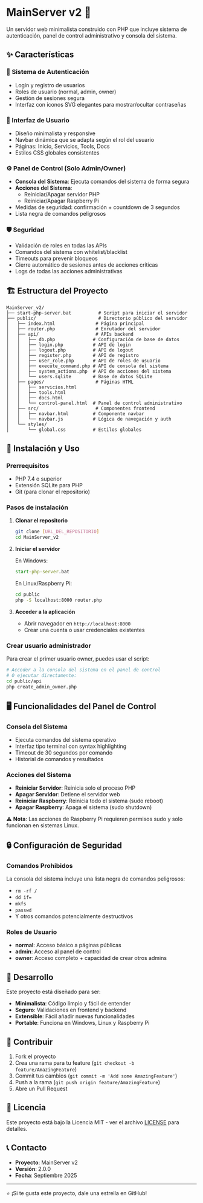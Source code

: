 # MainServer v2 🚀

Un servidor web minimalista construido con PHP que incluye sistema de autenticación, panel de control administrativo y consola del sistema.

## ✨ Características

### 🔐 Sistema de Autenticación
- Login y registro de usuarios
- Roles de usuario (normal, admin, owner)
- Gestión de sesiones segura
- Interfaz con iconos SVG elegantes para mostrar/ocultar contraseñas

### 🎨 Interfaz de Usuario
- Diseño minimalista y responsive
- Navbar dinámica que se adapta según el rol del usuario
- Páginas: Inicio, Servicios, Tools, Docs
- Estilos CSS globales consistentes

### ⚙️ Panel de Control (Solo Admin/Owner)
- **Consola del Sistema**: Ejecuta comandos del sistema de forma segura
- **Acciones del Sistema**: 
  - Reiniciar/Apagar servidor PHP
  - Reiniciar/Apagar Raspberry Pi
- Medidas de seguridad: confirmación + countdown de 3 segundos
- Lista negra de comandos peligrosos

### 🛡️ Seguridad
- Validación de roles en todas las APIs
- Comandos del sistema con whitelist/blacklist
- Timeouts para prevenir bloqueos
- Cierre automático de sesiones antes de acciones críticas
- Logs de todas las acciones administrativas

## 🏗️ Estructura del Proyecto

```
MainServer_v2/
├── start-php-server.bat          # Script para iniciar el servidor
├── public/                       # Directorio público del servidor
│   ├── index.html               # Página principal
│   ├── router.php               # Enrutador del servidor
│   ├── api/                     # APIs backend
│   │   ├── db.php              # Configuración de base de datos
│   │   ├── login.php           # API de login
│   │   ├── logout.php          # API de logout
│   │   ├── register.php        # API de registro
│   │   ├── user_role.php       # API de roles de usuario
│   │   ├── execute_command.php # API de consola del sistema
│   │   ├── system_actions.php  # API de acciones del sistema
│   │   └── users.sqlite        # Base de datos SQLite
│   ├── pages/                   # Páginas HTML
│   │   ├── servicios.html
│   │   ├── tools.html
│   │   ├── docs.html
│   │   └── control-panel.html  # Panel de control administrativo
│   ├── src/                     # Componentes frontend
│   │   ├── navbar.html         # Componente navbar
│   │   └── navbar.js           # Lógica de navegación y auth
│   └── styles/
│       └── global.css          # Estilos globales
```

## 🚀 Instalación y Uso

### Prerrequisitos
- PHP 7.4 o superior
- Extensión SQLite para PHP
- Git (para clonar el repositorio)

### Pasos de instalación

1. **Clonar el repositorio**
   ```bash
   git clone [URL_DEL_REPOSITORIO]
   cd MainServer_v2
   ```

2. **Iniciar el servidor**
   
   En Windows:
   ```cmd
   start-php-server.bat
   ```
   
   En Linux/Raspberry Pi:
   ```bash
   cd public
   php -S localhost:8000 router.php
   ```

3. **Acceder a la aplicación**
   - Abrir navegador en `http://localhost:8000`
   - Crear una cuenta o usar credenciales existentes

### Crear usuario administrador

Para crear el primer usuario owner, puedes usar el script:
```bash
# Acceder a la consola del sistema en el panel de control
# O ejecutar directamente:
cd public/api
php create_admin_owner.php
```

## 🖥️ Funcionalidades del Panel de Control

### Consola del Sistema
- Ejecuta comandos del sistema operativo
- Interfaz tipo terminal con syntax highlighting
- Timeout de 30 segundos por comando
- Historial de comandos y resultados

### Acciones del Sistema
- **Reiniciar Servidor**: Reinicia solo el proceso PHP
- **Apagar Servidor**: Detiene el servidor web
- **Reiniciar Raspberry**: Reinicia todo el sistema (sudo reboot)
- **Apagar Raspberry**: Apaga el sistema (sudo shutdown)

⚠️ **Nota**: Las acciones de Raspberry Pi requieren permisos sudo y solo funcionan en sistemas Linux.

## 🔒 Configuración de Seguridad

### Comandos Prohibidos
La consola del sistema incluye una lista negra de comandos peligrosos:
- `rm -rf /`
- `dd if=`
- `mkfs`
- `passwd`
- Y otros comandos potencialmente destructivos

### Roles de Usuario
- **normal**: Acceso básico a páginas públicas
- **admin**: Acceso al panel de control
- **owner**: Acceso completo + capacidad de crear otros admins

## 📝 Desarrollo

Este proyecto está diseñado para ser:
- **Minimalista**: Código limpio y fácil de entender
- **Seguro**: Validaciones en frontend y backend
- **Extensible**: Fácil añadir nuevas funcionalidades
- **Portable**: Funciona en Windows, Linux y Raspberry Pi

## 🤝 Contribuir

1. Fork el proyecto
2. Crea una rama para tu feature (`git checkout -b feature/AmazingFeature`)
3. Commit tus cambios (`git commit -m 'Add some AmazingFeature'`)
4. Push a la rama (`git push origin feature/AmazingFeature`)
5. Abre un Pull Request

## 📄 Licencia

Este proyecto está bajo la Licencia MIT - ver el archivo [LICENSE](LICENSE) para detalles.

## 📞 Contacto

- **Proyecto**: MainServer v2
- **Versión**: 2.0.0
- **Fecha**: Septiembre 2025

---

⭐ ¡Si te gusta este proyecto, dale una estrella en GitHub!